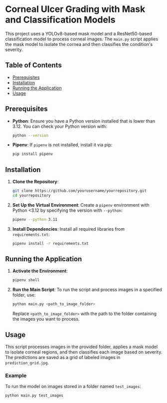 # Corneal Ulcer Grading with Mask and Classification Models

This project uses a YOLOv8-based mask model and a ResNet50-based classification model to process corneal images. The `main.py` script applies the mask model to isolate the cornea and then classifies the condition's severity.

## Table of Contents
- [Prerequisites](#prerequisites)
- [Installation](#installation)
- [Running the Application](#running-the-application)
- [Usage](#usage)

## Prerequisites
- **Python**: Ensure you have a Python version installed that is lower than 3.12. You can check your Python version with:
    ```bash
    python --version
    ```
- **Pipenv**: If `pipenv` is not installed, install it via pip:
    ```bash
    pip install pipenv
    ```

## Installation

1. **Clone the Repository**:
    ```bash
    git clone https://github.com/yourusername/yourrepository.git
    cd yourrepository
    ```

2. **Set Up the Virtual Environment**:
   Create a `pipenv` environment with Python <3.12 by specifying the version with `--python`:
    ```bash
    pipenv --python 3.11
    ```

3. **Install Dependencies**:
   Install all required libraries from `requirements.txt`:
    ```bash
    pipenv install -r requirements.txt
    ```

## Running the Application

1. **Activate the Environment**:
    ```bash
    pipenv shell
    ```

2. **Run the Main Script**:
    To run the script and process images in a specified folder, use:
    ```bash
    python main.py <path_to_image_folder>
    ```
   Replace `<path_to_image_folder>` with the path to the folder containing the images you want to process.

## Usage
This script processes images in the provided folder, applies a mask model to isolate corneal regions, and then classifies each image based on severity. The predictions are saved as a grid of labeled images in `prediction_grid.jpg`.

### Example
To run the model on images stored in a folder named `test_images`:
```bash
python main.py test_images
